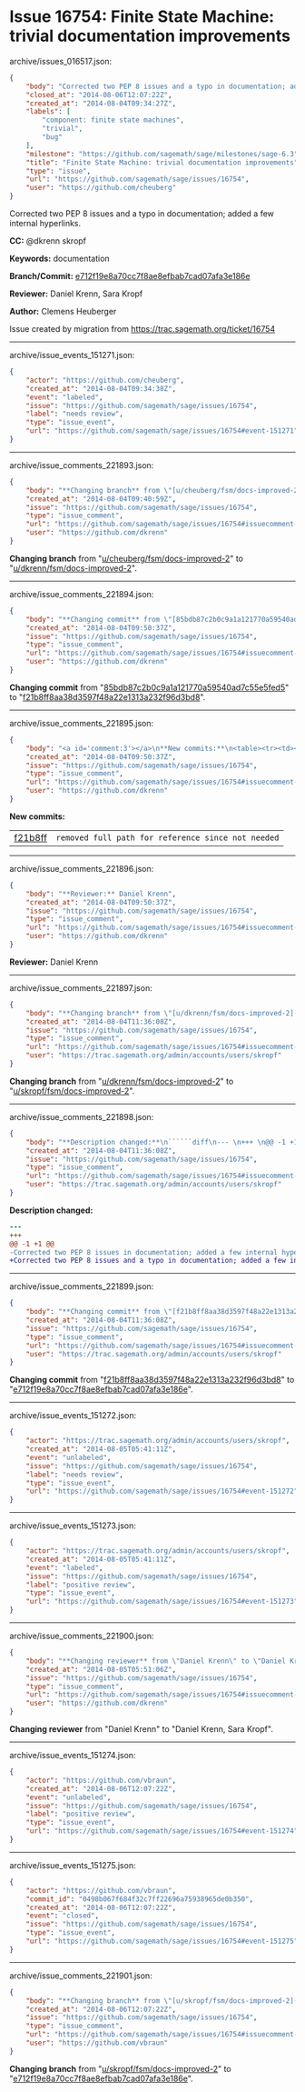 # Issue 16754: Finite State Machine: trivial documentation improvements

archive/issues_016517.json:
```json
{
    "body": "Corrected two PEP 8 issues and a typo in documentation; added a few internal hyperlinks.\n\n**CC:**  @dkrenn skropf\n\n**Keywords:** documentation\n\n**Branch/Commit:** [e712f19e8a70cc7f8ae8efbab7cad07afa3e186e](https://github.com/sagemath/sagetrac-mirror/commit/e712f19e8a70cc7f8ae8efbab7cad07afa3e186e)\n\n**Reviewer:** Daniel Krenn, Sara Kropf\n\n**Author:** Clemens Heuberger\n\nIssue created by migration from https://trac.sagemath.org/ticket/16754\n\n",
    "closed_at": "2014-08-06T12:07:22Z",
    "created_at": "2014-08-04T09:34:27Z",
    "labels": [
        "component: finite state machines",
        "trivial",
        "bug"
    ],
    "milestone": "https://github.com/sagemath/sage/milestones/sage-6.3",
    "title": "Finite State Machine: trivial documentation improvements",
    "type": "issue",
    "url": "https://github.com/sagemath/sage/issues/16754",
    "user": "https://github.com/cheuberg"
}
```
Corrected two PEP 8 issues and a typo in documentation; added a few internal hyperlinks.

**CC:**  @dkrenn skropf

**Keywords:** documentation

**Branch/Commit:** [e712f19e8a70cc7f8ae8efbab7cad07afa3e186e](https://github.com/sagemath/sagetrac-mirror/commit/e712f19e8a70cc7f8ae8efbab7cad07afa3e186e)

**Reviewer:** Daniel Krenn, Sara Kropf

**Author:** Clemens Heuberger

Issue created by migration from https://trac.sagemath.org/ticket/16754





---

archive/issue_events_151271.json:
```json
{
    "actor": "https://github.com/cheuberg",
    "created_at": "2014-08-04T09:34:38Z",
    "event": "labeled",
    "issue": "https://github.com/sagemath/sage/issues/16754",
    "label": "needs review",
    "type": "issue_event",
    "url": "https://github.com/sagemath/sage/issues/16754#event-151271"
}
```



---

archive/issue_comments_221893.json:
```json
{
    "body": "**Changing branch** from \"[u/cheuberg/fsm/docs-improved-2](https://github.com/sagemath/sagetrac-mirror/tree/u/cheuberg/fsm/docs-improved-2)\" to \"[u/dkrenn/fsm/docs-improved-2](https://github.com/sagemath/sagetrac-mirror/tree/u/dkrenn/fsm/docs-improved-2)\".",
    "created_at": "2014-08-04T09:40:59Z",
    "issue": "https://github.com/sagemath/sage/issues/16754",
    "type": "issue_comment",
    "url": "https://github.com/sagemath/sage/issues/16754#issuecomment-221893",
    "user": "https://github.com/dkrenn"
}
```

**Changing branch** from "[u/cheuberg/fsm/docs-improved-2](https://github.com/sagemath/sagetrac-mirror/tree/u/cheuberg/fsm/docs-improved-2)" to "[u/dkrenn/fsm/docs-improved-2](https://github.com/sagemath/sagetrac-mirror/tree/u/dkrenn/fsm/docs-improved-2)".



---

archive/issue_comments_221894.json:
```json
{
    "body": "**Changing commit** from \"[85bdb87c2b0c9a1a121770a59540ad7c55e5fed5](https://github.com/sagemath/sagetrac-mirror/commit/85bdb87c2b0c9a1a121770a59540ad7c55e5fed5)\" to \"[f21b8ff8aa38d3597f48a22e1313a232f96d3bd8](https://github.com/sagemath/sagetrac-mirror/commit/f21b8ff8aa38d3597f48a22e1313a232f96d3bd8)\".",
    "created_at": "2014-08-04T09:50:37Z",
    "issue": "https://github.com/sagemath/sage/issues/16754",
    "type": "issue_comment",
    "url": "https://github.com/sagemath/sage/issues/16754#issuecomment-221894",
    "user": "https://github.com/dkrenn"
}
```

**Changing commit** from "[85bdb87c2b0c9a1a121770a59540ad7c55e5fed5](https://github.com/sagemath/sagetrac-mirror/commit/85bdb87c2b0c9a1a121770a59540ad7c55e5fed5)" to "[f21b8ff8aa38d3597f48a22e1313a232f96d3bd8](https://github.com/sagemath/sagetrac-mirror/commit/f21b8ff8aa38d3597f48a22e1313a232f96d3bd8)".



---

archive/issue_comments_221895.json:
```json
{
    "body": "<a id='comment:3'></a>\n**New commits:**\n<table><tr><td><a href=\"https://github.com/sagemath/sagetrac-mirror/commit/f21b8ff8aa38d3597f48a22e1313a232f96d3bd8\">f21b8ff</a></td><td><code>removed full path for reference since not needed</code></td></tr></table>\n",
    "created_at": "2014-08-04T09:50:37Z",
    "issue": "https://github.com/sagemath/sage/issues/16754",
    "type": "issue_comment",
    "url": "https://github.com/sagemath/sage/issues/16754#issuecomment-221895",
    "user": "https://github.com/dkrenn"
}
```

<a id='comment:3'></a>
**New commits:**
<table><tr><td><a href="https://github.com/sagemath/sagetrac-mirror/commit/f21b8ff8aa38d3597f48a22e1313a232f96d3bd8">f21b8ff</a></td><td><code>removed full path for reference since not needed</code></td></tr></table>




---

archive/issue_comments_221896.json:
```json
{
    "body": "**Reviewer:** Daniel Krenn",
    "created_at": "2014-08-04T09:50:37Z",
    "issue": "https://github.com/sagemath/sage/issues/16754",
    "type": "issue_comment",
    "url": "https://github.com/sagemath/sage/issues/16754#issuecomment-221896",
    "user": "https://github.com/dkrenn"
}
```

**Reviewer:** Daniel Krenn



---

archive/issue_comments_221897.json:
```json
{
    "body": "**Changing branch** from \"[u/dkrenn/fsm/docs-improved-2](https://github.com/sagemath/sagetrac-mirror/tree/u/dkrenn/fsm/docs-improved-2)\" to \"[u/skropf/fsm/docs-improved-2](https://github.com/sagemath/sagetrac-mirror/tree/u/skropf/fsm/docs-improved-2)\".",
    "created_at": "2014-08-04T11:36:08Z",
    "issue": "https://github.com/sagemath/sage/issues/16754",
    "type": "issue_comment",
    "url": "https://github.com/sagemath/sage/issues/16754#issuecomment-221897",
    "user": "https://trac.sagemath.org/admin/accounts/users/skropf"
}
```

**Changing branch** from "[u/dkrenn/fsm/docs-improved-2](https://github.com/sagemath/sagetrac-mirror/tree/u/dkrenn/fsm/docs-improved-2)" to "[u/skropf/fsm/docs-improved-2](https://github.com/sagemath/sagetrac-mirror/tree/u/skropf/fsm/docs-improved-2)".



---

archive/issue_comments_221898.json:
```json
{
    "body": "**Description changed:**\n``````diff\n--- \n+++ \n@@ -1 +1 @@\n-Corrected two PEP 8 issues in documentation; added a few internal hyperlinks.\n+Corrected two PEP 8 issues and a typo in documentation; added a few internal hyperlinks.\n``````\n",
    "created_at": "2014-08-04T11:36:08Z",
    "issue": "https://github.com/sagemath/sage/issues/16754",
    "type": "issue_comment",
    "url": "https://github.com/sagemath/sage/issues/16754#issuecomment-221898",
    "user": "https://trac.sagemath.org/admin/accounts/users/skropf"
}
```

**Description changed:**
``````diff
--- 
+++ 
@@ -1 +1 @@
-Corrected two PEP 8 issues in documentation; added a few internal hyperlinks.
+Corrected two PEP 8 issues and a typo in documentation; added a few internal hyperlinks.
``````




---

archive/issue_comments_221899.json:
```json
{
    "body": "**Changing commit** from \"[f21b8ff8aa38d3597f48a22e1313a232f96d3bd8](https://github.com/sagemath/sagetrac-mirror/commit/f21b8ff8aa38d3597f48a22e1313a232f96d3bd8)\" to \"[e712f19e8a70cc7f8ae8efbab7cad07afa3e186e](https://github.com/sagemath/sagetrac-mirror/commit/e712f19e8a70cc7f8ae8efbab7cad07afa3e186e)\".",
    "created_at": "2014-08-04T11:36:08Z",
    "issue": "https://github.com/sagemath/sage/issues/16754",
    "type": "issue_comment",
    "url": "https://github.com/sagemath/sage/issues/16754#issuecomment-221899",
    "user": "https://trac.sagemath.org/admin/accounts/users/skropf"
}
```

**Changing commit** from "[f21b8ff8aa38d3597f48a22e1313a232f96d3bd8](https://github.com/sagemath/sagetrac-mirror/commit/f21b8ff8aa38d3597f48a22e1313a232f96d3bd8)" to "[e712f19e8a70cc7f8ae8efbab7cad07afa3e186e](https://github.com/sagemath/sagetrac-mirror/commit/e712f19e8a70cc7f8ae8efbab7cad07afa3e186e)".



---

archive/issue_events_151272.json:
```json
{
    "actor": "https://trac.sagemath.org/admin/accounts/users/skropf",
    "created_at": "2014-08-05T05:41:11Z",
    "event": "unlabeled",
    "issue": "https://github.com/sagemath/sage/issues/16754",
    "label": "needs review",
    "type": "issue_event",
    "url": "https://github.com/sagemath/sage/issues/16754#event-151272"
}
```



---

archive/issue_events_151273.json:
```json
{
    "actor": "https://trac.sagemath.org/admin/accounts/users/skropf",
    "created_at": "2014-08-05T05:41:11Z",
    "event": "labeled",
    "issue": "https://github.com/sagemath/sage/issues/16754",
    "label": "positive review",
    "type": "issue_event",
    "url": "https://github.com/sagemath/sage/issues/16754#event-151273"
}
```



---

archive/issue_comments_221900.json:
```json
{
    "body": "**Changing reviewer** from \"Daniel Krenn\" to \"Daniel Krenn, Sara Kropf\".",
    "created_at": "2014-08-05T05:51:06Z",
    "issue": "https://github.com/sagemath/sage/issues/16754",
    "type": "issue_comment",
    "url": "https://github.com/sagemath/sage/issues/16754#issuecomment-221900",
    "user": "https://github.com/dkrenn"
}
```

**Changing reviewer** from "Daniel Krenn" to "Daniel Krenn, Sara Kropf".



---

archive/issue_events_151274.json:
```json
{
    "actor": "https://github.com/vbraun",
    "created_at": "2014-08-06T12:07:22Z",
    "event": "unlabeled",
    "issue": "https://github.com/sagemath/sage/issues/16754",
    "label": "positive review",
    "type": "issue_event",
    "url": "https://github.com/sagemath/sage/issues/16754#event-151274"
}
```



---

archive/issue_events_151275.json:
```json
{
    "actor": "https://github.com/vbraun",
    "commit_id": "0498b067f684f32c7ff22696a75938965de0b350",
    "created_at": "2014-08-06T12:07:22Z",
    "event": "closed",
    "issue": "https://github.com/sagemath/sage/issues/16754",
    "type": "issue_event",
    "url": "https://github.com/sagemath/sage/issues/16754#event-151275"
}
```



---

archive/issue_comments_221901.json:
```json
{
    "body": "**Changing branch** from \"[u/skropf/fsm/docs-improved-2](https://github.com/sagemath/sagetrac-mirror/tree/u/skropf/fsm/docs-improved-2)\" to \"[e712f19e8a70cc7f8ae8efbab7cad07afa3e186e](https://github.com/sagemath/sagetrac-mirror/commit/e712f19e8a70cc7f8ae8efbab7cad07afa3e186e)\".",
    "created_at": "2014-08-06T12:07:22Z",
    "issue": "https://github.com/sagemath/sage/issues/16754",
    "type": "issue_comment",
    "url": "https://github.com/sagemath/sage/issues/16754#issuecomment-221901",
    "user": "https://github.com/vbraun"
}
```

**Changing branch** from "[u/skropf/fsm/docs-improved-2](https://github.com/sagemath/sagetrac-mirror/tree/u/skropf/fsm/docs-improved-2)" to "[e712f19e8a70cc7f8ae8efbab7cad07afa3e186e](https://github.com/sagemath/sagetrac-mirror/commit/e712f19e8a70cc7f8ae8efbab7cad07afa3e186e)".
